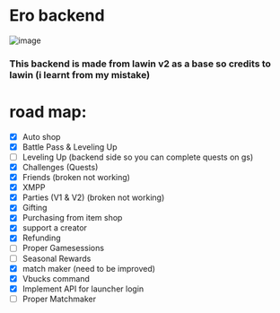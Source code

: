 # Ero backend

![image](https://github.com/user-attachments/assets/f5701c7b-7138-4e14-aff0-9417990c21c0)

### This backend is made from lawin v2 as a base so credits to lawin (i learnt from my mistake)

# road map:
- [x] Auto shop
- [x] Battle Pass & Leveling Up
- [ ] Leveling Up (backend side so you can complete quests on gs)
- [x] Challenges (Quests)
- [x] Friends (broken not working)
- [x] XMPP
- [x] Parties (V1 & V2) (broken not working)
- [x] Gifting
- [x] Purchasing from item shop
- [x] support a creator
- [x] Refunding
- [ ] Proper Gamesessions
- [ ] Seasonal Rewards
- [x] match maker (need to be improved)
- [x] Vbucks command
- [x] Implement API for launcher login
- [ ] Proper Matchmaker
